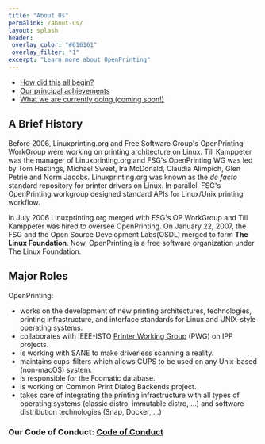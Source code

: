 ```yaml
---
title: "About Us"
permalink: /about-us/
layout: splash
header:
 overlay_color: "#616161"
 overlay_filter: "1"
excerpt: "Learn more about OpenPrinting"
---
```

- [How did this all begin?](/history/)
- [Our principal achievements](/achievements/)
- [What we are currently doing (coming soon!)]()

## A Brief History

Before 2006, Linuxprinting.org and Free Software Group's OpenPrinting WorkGroup were working on printing architecture on Linux. Till Kamppeter was the manager of Linuxprinting.org and FSG's OpenPrinting WG was led by Tom Hastings, Michael Sweet, Ira McDonald, Claudia Alimpich, Glen Petrie and Norm Jacobs. Linuxprinting.org was known as the *de facto* standard repository for printer drivers on Linux. In parallel, FSG's OpenPrinting workgroup designed standard APIs for Linux/Unix printing workflow.

In July 2006 Linuxprinting.org merged with FSG's OP WorkGroup and Till Kamppeter was hired to oversee OpenPrinting. On January 22, 2007, the FSG and the Open Source Development Labs(OSDL) merged to form **The Linux Foundation**. Now, OpenPrinting is a free software organization under The Linux Foundation.

## Major Roles

OpenPrinting:
* works on the development of new printing architectures, technologies, printing infrastructure, and interface standards for Linux and UNIX-style operating systems. 
* collaborates with IEEE-ISTO [Printer Working Group](http://www.pwg.org/) (PWG) on IPP projects. 
* is working with SANE to make driverless scanning a reality.
* maintains cups-filters which allows CUPS to be used on any Unix-based (non-macOS) system.
* is responsible for the Foomatic database.
* is working on Common Print Dialog Backends project.
* takes care of integrating the printing infrastructure with all types of operating systems (classic distro, immutable distro, ...) and software distribution technologies (Snap, Docker, ...)

### Our Code of Conduct: [Code of Conduct](/codeofconduct/)
